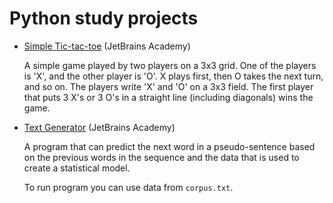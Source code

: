 # Python study projects

- [Simple Tic-tac-toe](./tic-tac-toe) (JetBrains Academy)

  A simple game played by two players on a 3x3 grid. One of the players is 'X', and the other player is 'O'. X plays first, then O takes the next turn, and so on. The players write 'X' and 'O' on a 3x3 field. The first player that puts 3 X's or 3 O's in a straight line (including diagonals) wins the game.

- [Text Generator](./text-generator) (JetBrains Academy)

  A program that can predict the next word in a pseudo-sentence based on the previous words in the sequence and the data that is used to create a statistical model.

  To run program you can use data from `corpus.txt`.
